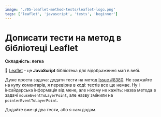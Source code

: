 ```yaml
---
image: './05-leaflet-method-tests/leaflet-logo.png'
tags: ['leaflet', 'javascript', 'tests', 'beginner']
---
```


# Дописати тести на метод в бібліотеці Leaflet 

**Складність: легка**

🍃 [Leaflet](https://github.com/Leaflet/Leaflet) - це **JavaScript** бібліотека для відображення мап в вебі.

Дуже проста задача: додати тести на метод [Issue #8380](https://github.com/Leaflet/Leaflet/issues/8380). Не зважайте на купу коментарів, я перевірив в коді: тестів все ще немає. Ну і інсайдерська інформація від мене, але нікому не кажіть: назва метода в задачі `mouseEventToLayerPoint`, але назву змінили на `pointerEventToLayerPoint`. 

Додайте вже ці два тести, або я сам додам.

